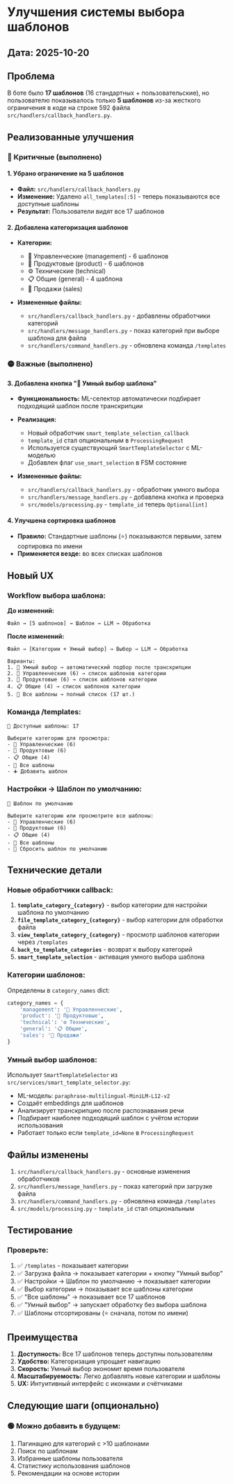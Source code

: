 # Улучшения системы выбора шаблонов

## Дата: 2025-10-20

## Проблема
В боте было **17 шаблонов** (16 стандартных + пользовательские), но пользователю показывалось только **5 шаблонов** из-за жесткого ограничения в коде на строке 592 файла `src/handlers/callback_handlers.py`.

## Реализованные улучшения

### 🔴 Критичные (выполнено)

#### 1. Убрано ограничение на 5 шаблонов
- **Файл:** `src/handlers/callback_handlers.py`
- **Изменение:** Удалено `all_templates[:5]` - теперь показываются все доступные шаблоны
- **Результат:** Пользователи видят все 17 шаблонов

#### 2. Добавлена категоризация шаблонов
- **Категории:**
  - 👔 Управленческие (management) - 6 шаблонов
  - 🚀 Продуктовые (product) - 6 шаблонов  
  - ⚙️ Технические (technical)
  - 📋 Общие (general) - 4 шаблона
  - 💼 Продажи (sales)

- **Измененные файлы:**
  - `src/handlers/callback_handlers.py` - добавлены обработчики категорий
  - `src/handlers/message_handlers.py` - показ категорий при выборе шаблона для файла
  - `src/handlers/command_handlers.py` - обновлена команда `/templates`

### 🟡 Важные (выполнено)

#### 3. Добавлена кнопка "🤖 Умный выбор шаблона"
- **Функциональность:** ML-селектор автоматически подбирает подходящий шаблон после транскрипции
- **Реализация:**
  - Новый обработчик `smart_template_selection_callback`
  - `template_id` стал опциональным в `ProcessingRequest`
  - Используется существующий `SmartTemplateSelector` с ML-моделью
  - Добавлен флаг `use_smart_selection` в FSM состояние

- **Измененные файлы:**
  - `src/handlers/callback_handlers.py` - обработчик умного выбора
  - `src/handlers/message_handlers.py` - добавлена кнопка и проверка
  - `src/models/processing.py` - `template_id` теперь `Optional[int]`

#### 4. Улучшена сортировка шаблонов
- **Правило:** Стандартные шаблоны (⭐) показываются первыми, затем сортировка по имени
- **Применяется везде:** во всех списках шаблонов

## Новый UX

### Workflow выбора шаблона:

**До изменений:**
```
Файл → [5 шаблонов] → Шаблон → LLM → Обработка
```

**После изменений:**
```
Файл → [Категории + Умный выбор] → Выбор → LLM → Обработка

Варианты:
1. 🤖 Умный выбор → автоматический подбор после транскрипции
2. 👔 Управленческие (6) → список шаблонов категории
3. 🚀 Продуктовые (6) → список шаблонов категории
4. 📋 Общие (4) → список шаблонов категории
5. 📝 Все шаблоны → полный список (17 шт.)
```

### Команда /templates:
```
📝 Доступные шаблоны: 17

Выберите категорию для просмотра:
- 👔 Управленческие (6)
- 🚀 Продуктовые (6)  
- 📋 Общие (4)
- 📝 Все шаблоны
- ➕ Добавить шаблон
```

### Настройки → Шаблон по умолчанию:
```
📝 Шаблон по умолчанию

Выберите категорию или просмотрите все шаблоны:
- 👔 Управленческие (6)
- 🚀 Продуктовые (6)  
- 📋 Общие (4)
- 📝 Все шаблоны
- 🔄 Сбросить шаблон по умолчанию
```

## Технические детали

### Новые обработчики callback:

1. **`template_category_{category}`** - выбор категории для настройки шаблона по умолчанию
2. **`file_template_category_{category}`** - выбор категории для обработки файла
3. **`view_template_category_{category}`** - просмотр шаблонов категории через `/templates`
4. **`back_to_template_categories`** - возврат к выбору категорий
5. **`smart_template_selection`** - активация умного выбора шаблона

### Категории шаблонов:

Определены в `category_names` dict:
```python
category_names = {
    'management': '👔 Управленческие',
    'product': '🚀 Продуктовые',
    'technical': '⚙️ Технические',
    'general': '📋 Общие',
    'sales': '💼 Продажи'
}
```

### Умный выбор шаблонов:

Использует `SmartTemplateSelector` из `src/services/smart_template_selector.py`:
- ML-модель: `paraphrase-multilingual-MiniLM-L12-v2`
- Создаёт embeddings для шаблонов
- Анализирует транскрипцию после распознавания речи
- Подбирает наиболее подходящий шаблон с учётом истории использования
- Работает только если `template_id=None` в `ProcessingRequest`

## Файлы изменены

1. `src/handlers/callback_handlers.py` - основные изменения обработчиков
2. `src/handlers/message_handlers.py` - показ категорий при загрузке файла
3. `src/handlers/command_handlers.py` - обновлена команда `/templates`
4. `src/models/processing.py` - `template_id` стал опциональным

## Тестирование

### Проверьте:
1. ✅ `/templates` - показывает категории
2. ✅ Загрузка файла → показывает категории + кнопку "Умный выбор"
3. ✅ Настройки → Шаблон по умолчанию → показывает категории
4. ✅ Выбор категории → показывает все шаблоны категории
5. ✅ "Все шаблоны" → показывает все 17 шаблонов
6. ✅ "Умный выбор" → запускает обработку без выбора шаблона
7. ✅ Шаблоны отсортированы (⭐ сначала, потом по имени)

## Преимущества

1. **Доступность:** Все 17 шаблонов теперь доступны пользователям
2. **Удобство:** Категоризация упрощает навигацию
3. **Скорость:** Умный выбор экономит время пользователя
4. **Масштабируемость:** Легко добавлять новые категории и шаблоны
5. **UX:** Интуитивный интерфейс с иконками и счётчиками

## Следующие шаги (опционально)

### 🟢 Можно добавить в будущем:
1. Пагинацию для категорий с >10 шаблонами
2. Поиск по шаблонам
3. Избранные шаблоны пользователя
4. Статистику использования шаблонов
5. Рекомендации на основе истории

